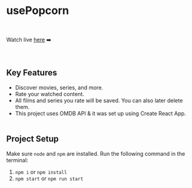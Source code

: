 # usePopcorn

<br />

Watch live <a href="https://ayush-use-popcorn.netlify.app/" target="_blank">here</a> ➡️

<br />

## Key Features

-   Discover movies, series, and more.
-   Rate your watched content.
-   All films and series you rate will be saved. You can also later delete them.
-   This project uses OMDB API & it was set up using Create React App.
    <br />
    <br />

## Project Setup

Make sure `node` and `npm` are installed. Run the following command in the terminal:

1. `npm i` or `npm install`
2. `npm start` or `npm run start`

